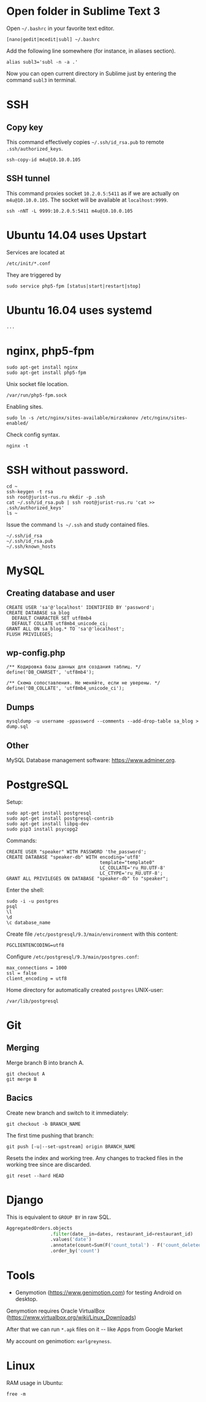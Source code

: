 # Open folder in Sublime Text 3

Open `~/.bashrc` in your favorite text editor.

    [nano|gedit|mcedit|subl] ~/.bashrc

Add the following line somewhere (for instance, in aliases section).

    alias subl3='subl -n -a .'

Now you can open current directory in Sublime just by entering the command `subl3` in terminal.

# SSH

## Copy key

This command effectively copies `~/.ssh/id_rsa.pub` to remote `.ssh/authorized_keys`.

    ssh-copy-id m4u@10.10.0.105

## SSH tunnel

This command proxies socket `10.2.0.5:5411` as if we are actually on `m4u@10.10.0.105`.
The socket will be available at `localhost:9999`.

    ssh -nNT -L 9999:10.2.0.5:5411 m4u@10.10.0.105

# Ubuntu 14.04 uses Upstart

Services are located at

    /etc/init/*.conf

They are triggered by

    sudo service php5-fpm [status|start|restart|stop]

# Ubuntu 16.04 uses systemd

    ...

# nginx, php5-fpm

    sudo apt-get install nginx
    sudo apt-get install php5-fpm

Unix socket file location.

    /var/run/php5-fpm.sock

Enabling sites.

    sudo ln -s /etc/nginx/sites-available/mirzakonov /etc/nginx/sites-enabled/

Check config syntax.

    nginx -t


# SSH without password.

    cd ~
    ssh-keygen -t rsa
    ssh root@jurist-rus.ru mkdir -p .ssh
    cat ~/.ssh/id_rsa.pub | ssh root@jurist-rus.ru 'cat >> .ssh/authorized_keys'
    ls ~

Issue the command `ls ~/.ssh` and study contained files.

    ~/.ssh/id_rsa
    ~/.ssh/id_rsa.pub
    ~/.ssh/known_hosts


# MySQL

## Creating database and user

    CREATE USER 'sa'@'localhost' IDENTIFIED BY 'password';
    CREATE DATABASE sa_blog
      DEFAULT CHARACTER SET utf8mb4
      DEFAULT COLLATE utf8mb4_unicode_ci;
    GRANT ALL ON sa_blog.* TO 'sa'@'localhost';
    FLUSH PRIVILEGES;

## wp-config.php

    /** Кодировка базы данных для создания таблиц. */
    define('DB_CHARSET', 'utf8mb4');

    /** Схема сопоставления. Не меняйте, если не уверены. */
    define('DB_COLLATE', 'utf8mb4_unicode_ci');

## Dumps

    mysqldump -u username -ppassword --comments --add-drop-table sa_blog > dump.sql

## Other

MySQL Database management software: https://www.adminer.org.



# PostgreSQL

Setup:

    sudo apt-get install postgresql
    sudo apt-get install postgresql-contrib
    sudo apt-get install libpq-dev
    sudo pip3 install psycopg2

Commands:

    CREATE USER "speaker" WITH PASSWORD 'the_password';
    CREATE DATABASE "speaker-db" WITH encoding='utf8'
                                      template="template0"
                                      LC_COLLATE='ru_RU.UTF-8'
                                      LC_CTYPE='ru_RU.UTF-8';
    GRANT ALL PRIVILEGES ON DATABASE "speaker-db" to "speaker";

Enter the shell:

    sudo -i -u postgres
    psql
    \l
    \d
    \c database_name

Create file `/etc/postgresql/9.3/main/environment` with this content:

    PGCLIENTENCODING=utf8

Configure `/etc/postgresql/9.3/main/postgres.conf`:

    max_connections = 1000
    ssl = false
    client_encoding = utf8

Home directory for automatically created `postgres` UNIX-user:

    /var/lib/postgresql


# Git

## Merging

Merge branch B into branch A.

    git checkout A
    git merge B

## Bacics

Create new branch and switch to it immediately:

    git checkout -b BRANCH_NAME

The first time pushing that branch:

    git push [-u|--set-upstream] origin BRANCH_NAME

Resets the index and working tree. Any changes to tracked files in the working tree since <commit> are discarded.

    git reset --hard HEAD

# Django

This is equivalent to `GROUP BY` in raw SQL.

```python
AggregatedOrders.objects
                .filter(date__in=dates, restaurant_id=restaurant_id)
                .values('date')
                .annotate(count=Sum(F('count_total') - F('count_deleted')))
                .order_by('count')
```

# Tools

* Genymotion (https://www.genimotion.com) for testing Android on desktop.

Genymotion requires Oracle VirtualBox (https://www.virtualbox.org/wiki/Linux_Downloads)

After that we can run `*.apk` files on it -- like Apps from Google Market

My account on genimotion: `earlgreyness`.

# Linux

RAM usage in Ubuntu:

    free -m

